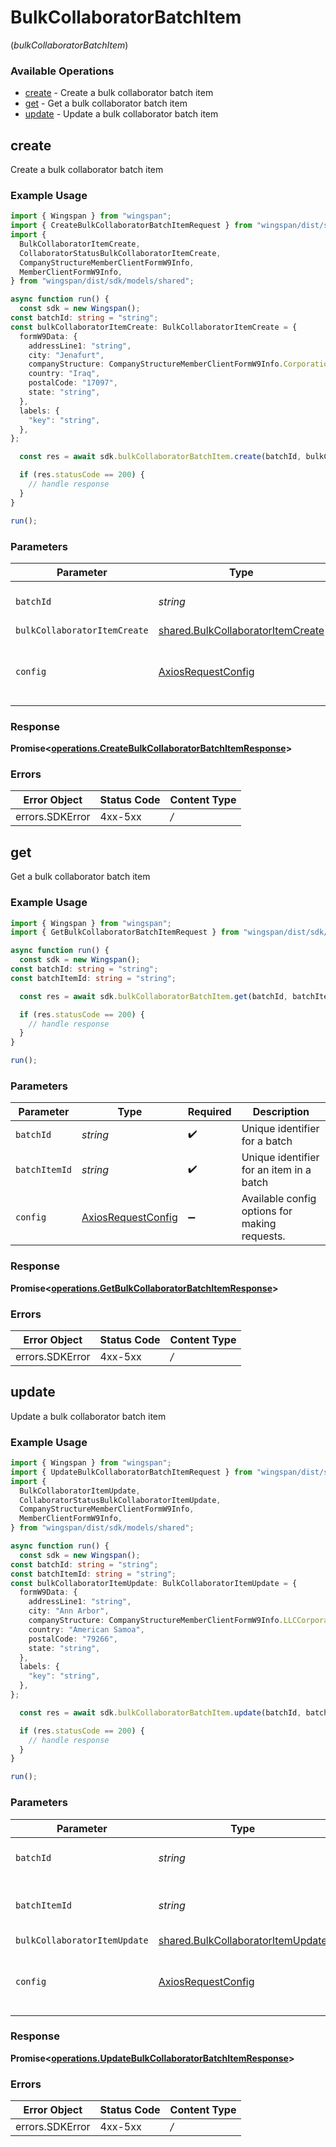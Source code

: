 # BulkCollaboratorBatchItem
(*bulkCollaboratorBatchItem*)

### Available Operations

* [create](#create) - Create a bulk collaborator batch item
* [get](#get) - Get a bulk collaborator batch item
* [update](#update) - Update a bulk collaborator batch item

## create

Create a bulk collaborator batch item

### Example Usage

```typescript
import { Wingspan } from "wingspan";
import { CreateBulkCollaboratorBatchItemRequest } from "wingspan/dist/sdk/models/operations";
import {
  BulkCollaboratorItemCreate,
  CollaboratorStatusBulkCollaboratorItemCreate,
  CompanyStructureMemberClientFormW9Info,
  MemberClientFormW9Info,
} from "wingspan/dist/sdk/models/shared";

async function run() {
  const sdk = new Wingspan();
const batchId: string = "string";
const bulkCollaboratorItemCreate: BulkCollaboratorItemCreate = {
  formW9Data: {
    addressLine1: "string",
    city: "Jenafurt",
    companyStructure: CompanyStructureMemberClientFormW9Info.CorporationC,
    country: "Iraq",
    postalCode: "17097",
    state: "string",
  },
  labels: {
    "key": "string",
  },
};

  const res = await sdk.bulkCollaboratorBatchItem.create(batchId, bulkCollaboratorItemCreate);

  if (res.statusCode == 200) {
    // handle response
  }
}

run();
```

### Parameters

| Parameter                                                                                  | Type                                                                                       | Required                                                                                   | Description                                                                                |
| ------------------------------------------------------------------------------------------ | ------------------------------------------------------------------------------------------ | ------------------------------------------------------------------------------------------ | ------------------------------------------------------------------------------------------ |
| `batchId`                                                                                  | *string*                                                                                   | :heavy_check_mark:                                                                         | Unique identifier for a batch                                                              |
| `bulkCollaboratorItemCreate`                                                               | [shared.BulkCollaboratorItemCreate](../../sdk/models/shared/bulkcollaboratoritemcreate.md) | :heavy_minus_sign:                                                                         | N/A                                                                                        |
| `config`                                                                                   | [AxiosRequestConfig](https://axios-http.com/docs/req_config)                               | :heavy_minus_sign:                                                                         | Available config options for making requests.                                              |


### Response

**Promise<[operations.CreateBulkCollaboratorBatchItemResponse](../../sdk/models/operations/createbulkcollaboratorbatchitemresponse.md)>**
### Errors

| Error Object    | Status Code     | Content Type    |
| --------------- | --------------- | --------------- |
| errors.SDKError | 4xx-5xx         | */*             |

## get

Get a bulk collaborator batch item

### Example Usage

```typescript
import { Wingspan } from "wingspan";
import { GetBulkCollaboratorBatchItemRequest } from "wingspan/dist/sdk/models/operations";

async function run() {
  const sdk = new Wingspan();
const batchId: string = "string";
const batchItemId: string = "string";

  const res = await sdk.bulkCollaboratorBatchItem.get(batchId, batchItemId);

  if (res.statusCode == 200) {
    // handle response
  }
}

run();
```

### Parameters

| Parameter                                                    | Type                                                         | Required                                                     | Description                                                  |
| ------------------------------------------------------------ | ------------------------------------------------------------ | ------------------------------------------------------------ | ------------------------------------------------------------ |
| `batchId`                                                    | *string*                                                     | :heavy_check_mark:                                           | Unique identifier for a batch                                |
| `batchItemId`                                                | *string*                                                     | :heavy_check_mark:                                           | Unique identifier for an item in a batch                     |
| `config`                                                     | [AxiosRequestConfig](https://axios-http.com/docs/req_config) | :heavy_minus_sign:                                           | Available config options for making requests.                |


### Response

**Promise<[operations.GetBulkCollaboratorBatchItemResponse](../../sdk/models/operations/getbulkcollaboratorbatchitemresponse.md)>**
### Errors

| Error Object    | Status Code     | Content Type    |
| --------------- | --------------- | --------------- |
| errors.SDKError | 4xx-5xx         | */*             |

## update

Update a bulk collaborator batch item

### Example Usage

```typescript
import { Wingspan } from "wingspan";
import { UpdateBulkCollaboratorBatchItemRequest } from "wingspan/dist/sdk/models/operations";
import {
  BulkCollaboratorItemUpdate,
  CollaboratorStatusBulkCollaboratorItemUpdate,
  CompanyStructureMemberClientFormW9Info,
  MemberClientFormW9Info,
} from "wingspan/dist/sdk/models/shared";

async function run() {
  const sdk = new Wingspan();
const batchId: string = "string";
const batchItemId: string = "string";
const bulkCollaboratorItemUpdate: BulkCollaboratorItemUpdate = {
  formW9Data: {
    addressLine1: "string",
    city: "Ann Arbor",
    companyStructure: CompanyStructureMemberClientFormW9Info.LLCCorporationS,
    country: "American Samoa",
    postalCode: "79266",
    state: "string",
  },
  labels: {
    "key": "string",
  },
};

  const res = await sdk.bulkCollaboratorBatchItem.update(batchId, batchItemId, bulkCollaboratorItemUpdate);

  if (res.statusCode == 200) {
    // handle response
  }
}

run();
```

### Parameters

| Parameter                                                                                  | Type                                                                                       | Required                                                                                   | Description                                                                                |
| ------------------------------------------------------------------------------------------ | ------------------------------------------------------------------------------------------ | ------------------------------------------------------------------------------------------ | ------------------------------------------------------------------------------------------ |
| `batchId`                                                                                  | *string*                                                                                   | :heavy_check_mark:                                                                         | Unique identifier for a batch                                                              |
| `batchItemId`                                                                              | *string*                                                                                   | :heavy_check_mark:                                                                         | Unique identifier for an item in a batch                                                   |
| `bulkCollaboratorItemUpdate`                                                               | [shared.BulkCollaboratorItemUpdate](../../sdk/models/shared/bulkcollaboratoritemupdate.md) | :heavy_minus_sign:                                                                         | N/A                                                                                        |
| `config`                                                                                   | [AxiosRequestConfig](https://axios-http.com/docs/req_config)                               | :heavy_minus_sign:                                                                         | Available config options for making requests.                                              |


### Response

**Promise<[operations.UpdateBulkCollaboratorBatchItemResponse](../../sdk/models/operations/updatebulkcollaboratorbatchitemresponse.md)>**
### Errors

| Error Object    | Status Code     | Content Type    |
| --------------- | --------------- | --------------- |
| errors.SDKError | 4xx-5xx         | */*             |

